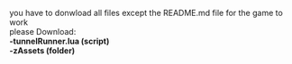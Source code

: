 you have to donwload all files except the README.md file for the game to work<br>
please Download:<br>
<b>-tunnelRunner.lua (script)<br>
-zAssets (folder)</b>

